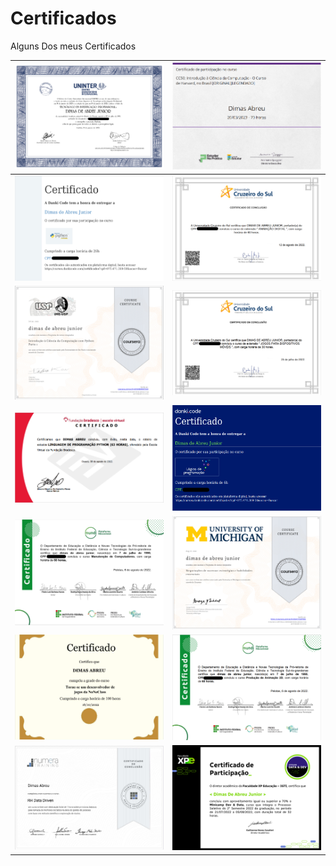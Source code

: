 # Certificados
Alguns Dos meus Certificados


<div align="center">

| ![Diploma Investigacao Particular](DiplomaInvestigacaoParticular.png)    | ![CC50](CC50.png)  
| ------------- | :-------------: |
| ![Curso De Python](CursoDePython.png)         | ![Animacao Digital](AnimacaoDigital.png)  
| ![Introducao Ciência Da Computação Com Python](IntroducaoCienciaDaComputacaoComPython.png) |  ![Jogos Para Dispositivos Moveis](JogosParaDispositivosMoveis.png)  
| ![Linguagem De Programação Python](LinguagemDeProgramacaoPython.png)  | ![Logica De Programação](LogicaDeProgramacao.png)
|![Manutenção De Computadores](ManutencaoDeComputadores.png)  | ![Negociacoes De Sucesso](NegociacoesDeSucesso.png) 
|![None Class Dev](NoneClassDev.png)  | ![Produção Animação 2D](ProducaoAnimacao2D.png) 
|![RH Data Driven](RHDataDriven.png)  | ![certificado minicamp data & dev](certificadominicampdata.png) 

</div>
